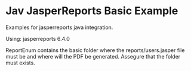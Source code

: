 # Jav JasperReports Basic Example
Examples for jasperreports java integration.

Using:
jasperreports 6.4.0

ReportEnum contains the basic folder where the reports/users.jasper file must be and where will the PDF be generated.
Assegure that the folder must exists.
